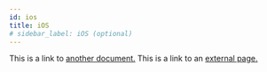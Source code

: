 ```yaml
---
id: ios
title: iOS
# sidebar_label: iOS (optional)
---
```


This is a link to [another document.](doc3.md) This is a link to an [external page.](http://www.example.com/)
